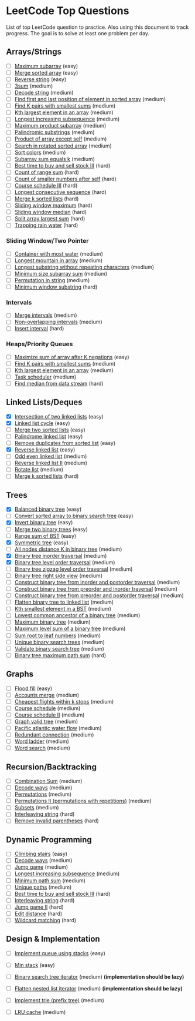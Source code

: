 # LeetCode Top Questions
List of top LeetCode question to practice. Also using this document to track progress. The goal is to solve at least one problem per day. 

## Arrays/Strings
- [ ] [Maximum subarray](https://leetcode.com/problems/maximum-subarray/) (easy)
- [ ] [Merge sorted array](https://leetcode.com/problems/merge-sorted-array) (easy)
- [ ] [Reverse string](https://leetcode.com/problems/reverse-string/) (easy)
- [ ] [3sum](https://leetcode.com/problems/3sum/) (medium)
- [ ] [Decode string](https://leetcode.com/problems/decode-string/) (medium)
- [ ] [Find first and last position of element in sorted array](https://leetcode.com/problems/find-first-and-last-position-of-element-in-sorted-array/) (medium)
- [ ] [Find K pairs with smallest sums](https://leetcode.com/problems/find-k-pairs-with-smallest-sums/) (medium)
- [ ] [Kth largest element in an array](https://leetcode.com/problems/kth-largest-element-in-an-array/) (medium)
- [ ] [Longest increasing subsequence](https://leetcode.com/problems/longest-increasing-subsequence/) (medium)
- [ ] [Maximum product subarray](https://leetcode.com/problems/maximum-product-subarray/) (medium)
- [ ] [Palindromic substrings](https://leetcode.com/problems/palindromic-substrings/) (medium)
- [ ] [Product of array except self](https://leetcode.com/problems/product-of-array-except-self/) (medium)
- [ ] [Search in rotated sorted array](https://leetcode.com/problems/search-in-rotated-sorted-array/) (medium)
- [ ] [Sort colors](https://leetcode.com/problems/sort-colors/) (medium)
- [ ] [Subarray sum equals k](https://leetcode.com/problems/subarray-sum-equals-k/) (medium)
- [ ] [Best time to buy and sell stock III](https://leetcode.com/problems/best-time-to-buy-and-sell-stock-iii/) (hard)
- [ ] [Count of range sum](https://leetcode.com/problems/count-of-range-sum/) (hard)
- [ ] [Count of smaller numbers after self](https://leetcode.com/problems/count-of-smaller-numbers-after-self/) (hard)
- [ ] [Course schedule III](https://leetcode.com/problems/course-schedule-iii/) (hard)
- [ ] [Longest consecutive sequence](https://leetcode.com/problems/longest-consecutive-sequence/) (hard)
- [ ] [Merge k sorted lists](https://leetcode.com/problems/merge-k-sorted-lists) (hard)
- [ ] [Sliding window maximum](https://leetcode.com/problems/sliding-window-maximum/) (hard)
- [ ] [Sliding window median](https://leetcode.com/problems/sliding-window-median/) (hard)
- [ ] [Split array largest sum](https://leetcode.com/problems/split-array-largest-sum/) (hard)
- [ ] [Trapping rain water](https://leetcode.com/problems/trapping-rain-water/) (hard)
### Sliding Window/Two Pointer
- [ ] [Container with most water](https://leetcode.com/problems/container-with-most-water/) (medium)
- [ ] [Longest mountain in array](https://leetcode.com/problems/longest-mountain-in-array/) (medium)
- [ ] [Longest substring without repeating characters](https://leetcode.com/problems/longest-substring-without-repeating-characters/) (medium)
- [ ] [Minimum size subarray sum](https://leetcode.com/problems/minimum-size-subarray-sum/) (medium)
- [ ] [Permutation in string](https://leetcode.com/problems/permutation-in-string/) (medium)
- [ ] [Minimum window substring](https://leetcode.com/problems/minimum-window-substring/) (hard)
### Intervals
- [ ] [Merge intervals](https://leetcode.com/problems/merge-intervals) (medium)
- [ ] [Non-overlapping intervals](https://leetcode.com/problems/non-overlapping-intervals/) (medium)
- [ ] [Insert interval](https://leetcode.com/problems/insert-interval/) (hard)
### Heaps/Priority Queues
- [ ] [Maximize sum of array after K negations](https://leetcode.com/problems/maximize-sum-of-array-after-k-negations/) (easy)
- [ ] [Find K pairs with smallest sums](https://leetcode.com/problems/find-k-pairs-with-smallest-sums/) (medium)
- [ ] [Kth largest element in an array](https://leetcode.com/problems/kth-largest-element-in-an-array/) (medium)
- [ ] [Task scheduler](https://leetcode.com/problems/task-scheduler/) (medium)
- [ ] [Find median from data stream](https://leetcode.com/problems/find-median-from-data-stream/) (hard)
## Linked Lists/Deques
- [x] [Intersection of two linked lists](https://leetcode.com/problems/intersection-of-two-linked-lists/) (easy)
- [x] [Linked list cycle](https://leetcode.com/problems/linked-list-cycle) (easy)
- [ ] [Merge two sorted lists](https://leetcode.com/problems/merge-two-sorted-lists) (easy)
- [ ] [Palindrome linked list](https://leetcode.com/problems/palindrome-linked-list/) (easy)
- [ ] [Remove duplicates from sorted list](https://leetcode.com/problems/remove-duplicates-from-sorted-list/) (easy)
- [x] [Reverse linked list](https://leetcode.com/problems/reverse-linked-list/) (easy)
- [ ] [Odd even linked list](https://leetcode.com/problems/odd-even-linked-list/) (medium)
- [ ] [Reverse linked list II](https://leetcode.com/problems/reverse-linked-list-ii/) (medium)
- [ ] [Rotate list](https://leetcode.com/problems/rotate-list/) (medium)
- [ ] [Merge k sorted lists](https://leetcode.com/problems/merge-k-sorted-lists/) (hard)
## Trees
- [x] [Balanced binary tree](https://leetcode.com/problems/balanced-binary-tree/) (easy)
- [ ] [Convert sorted array to binary search tree](https://leetcode.com/problems/convert-sorted-array-to-binary-search-tree/) (easy)
- [x] [Invert binary tree](https://leetcode.com/problems/invert-binary-tree/) (easy)
- [ ] [Merge two binary trees](https://leetcode.com/problems/merge-two-binary-trees/) (easy)
- [ ] [Range sum of BST](https://leetcode.com/problems/range-sum-of-bst/) (easy)
- [x] [Symmetric tree](https://leetcode.com/problems/symmetric-tree/) (easy)
- [ ] [All nodes distance K in binary tree](https://leetcode.com/problems/all-nodes-distance-k-in-binary-tree/) (medium)
- [x] [Binary tree inorder traversal](https://leetcode.com/problems/binary-tree-inorder-traversal/) (medium)
- [x] [Binary tree level order traversal](https://leetcode.com/problems/binary-tree-level-order-traversal/) (medium)
- [ ] [Binary tree zigzag level order traversal](https://leetcode.com/problems/binary-tree-zigzag-level-order-traversal/) (medium)
- [ ] [Binary tree right side view](https://leetcode.com/problems/binary-tree-right-side-view/) (medium)
- [ ] [Construct binary tree from inorder and postorder traversal](https://leetcode.com/problems/construct-binary-tree-from-inorder-and-postorder-traversal/) (medium)
- [ ] [Construct binary tree from preorder and inorder traversal](https://leetcode.com/problems/construct-binary-tree-from-preorder-and-inorder-traversal) (medium)
- [ ] [Construct binary tree from preorder and postorder traversal](https://leetcode.com/problems/construct-binary-tree-from-preorder-and-postorder-traversal) (medium)
- [ ] [Flatten binary tree to linked list](https://leetcode.com/problems/flatten-binary-tree-to-linked-list/) (medium)
- [ ] [Kth smallest element in a BST](https://leetcode.com/problems/kth-smallest-element-in-a-bst/) (medium)
- [ ] [Lowest common ancestor of a binary tree](https://leetcode.com/problems/lowest-common-ancestor-of-a-binary-tree/) (medium)
- [ ] [Maximum binary tree](https://leetcode.com/problems/maximum-binary-tree/) (medium)
- [ ] [Maximum level sum of a binary tree](https://leetcode.com/problems/maximum-level-sum-of-a-binary-tree/) (medium)
- [ ] [Sum root to leaf numbers](https://leetcode.com/problems/sum-root-to-leaf-numbers/) (medium)
- [ ] [Unique binary search trees](https://leetcode.com/problems/unique-binary-search-trees/) (medium)
- [ ] [Validate binary search tree](https://leetcode.com/problems/validate-binary-search-tree/) (medium)
- [ ] [Binary tree maximum path sum](https://leetcode.com/problems/binary-tree-maximum-path-sum/) (hard)
## Graphs
- [ ] [Flood fill](https://leetcode.com/problems/flood-fill/) (easy)
- [ ] [Accounts merge](https://leetcode.com/problems/accounts-merge) (medium)
- [ ] [Cheapest flights within k stops](https://leetcode.com/problems/cheapest-flights-within-k-stops/) (medium)
- [ ] [Course schedule](https://leetcode.com/problems/course-schedule/) (medium)
- [ ] [Course schedule II](https://leetcode.com/problems/course-schedule-ii/) (medium)
- [ ] [Graph valid tree](https://leetcode.com/problems/graph-valid-tree/) (medium)
- [ ] [Pacific atlantic water flow](https://leetcode.com/problems/pacific-atlantic-water-flow/) (medium)
- [ ] [Redundant connection](https://leetcode.com/problems/redundant-connection) (medium)
- [ ] [Word ladder](https://leetcode.com/problems/word-ladder/) (medium)
- [ ] [Word search](https://leetcode.com/problems/word-search/) (medium)
## Recursion/Backtracking
- [ ] [Combination Sum](https://leetcode.com/problems/combination-sum/) (medium)
- [ ] [Decode ways](https://leetcode.com/problems/decode-ways/) (medium)
- [ ] [Permutations](https://leetcode.com/problems/permutations/) (medium)
- [ ] [Permutations II (permutations with repetitions)](https://leetcode.com/problems/permutations-ii/) (medium)
- [ ] [Subsets](https://leetcode.com/problems/subsets/) (medium)
- [ ] [Interleaving string](https://leetcode.com/problems/interleaving-string/) (hard)
- [ ] [Remove invalid parentheses](https://leetcode.com/problems/remove-invalid-parentheses/) (hard)
## Dynamic Programming
- [ ] [Climbing stairs](https://leetcode.com/problems/climbing-stairs/) (easy)
- [ ] [Decode ways](https://leetcode.com/problems/decode-ways/) (medium)
- [ ] [Jump game](https://leetcode.com/problems/jump-game/) (medium)
- [ ] [Longest increasing subsequence](https://leetcode.com/problems/longest-increasing-subsequence/) (medium)
- [ ] [Minimum path sum](https://leetcode.com/problems/minimum-path-sum/) (medium)
- [ ] [Unique paths](https://leetcode.com/problems/unique-paths/) (medium)
- [ ] [Best time to buy and sell stock III](https://leetcode.com/problems/best-time-to-buy-and-sell-stock-iii/) (hard)
- [ ] [Interleaving string](https://leetcode.com/problems/interleaving-string/) (hard)
- [ ] [Jump game II](https://leetcode.com/problems/jump-game-ii) (hard)
- [ ] [Edit distance](https://leetcode.com/problems/edit-distance/) (hard)
- [ ] [Wildcard matching](https://leetcode.com/problems/wildcard-matching/) (hard)
## Design & Implementation
- [ ] [Implement queue using stacks](https://leetcode.com/problems/implement-queue-using-stacks/) (easy)
- [ ] [Min stack](https://leetcode.com/problems/min-stack/) (easy)
- [ ] [Binary search tree iterator](https://leetcode.com/problems/binary-search-tree-iterator/) (medium) **(implementation should be lazy)**
- [ ] [Flatten nested list iterator](https://leetcode.com/problems/flatten-nested-list-iterator/) (medium) **(implementation should be lazy)**
- [ ] [Implement trie (prefix tree)](https://leetcode.com/problems/implement-trie-prefix-tree/) (medium)
- [ ] [LRU cache](https://leetcode.com/problems/lru-cache) (medium)

